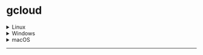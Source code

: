 # gcloud

<details>
<summary>Linux</summary>

<!-- Content for the Linux tab -->




</details>

<details>
<summary>Windows</summary>

<!-- Content for the Windows tab -->



</details>

<details>
<summary>macOS</summary>

<!-- Content for the macOS tab -->

python version 
```
python3 -V
```
  
```
python --version
```

```
python -V
```

[download python for macOS](https://www.python.org/downloads/macos/)  

  
```
gcloud version
```
  
```
Google Cloud SDK 425.0.0
bq 2.0.89
core 2023.03.31
gcloud-crc32c 1.0.0
gsutil 5.21
```
 
[Download gcloud](https://cloud.google.com/sdk/docs/install#mac) 



#### git version

```
git version
```

#### Update

[update git](https://git-scm.com/download/mac)
  
[Download git](https://git-scm.com/download/mac)
</details>

--------
